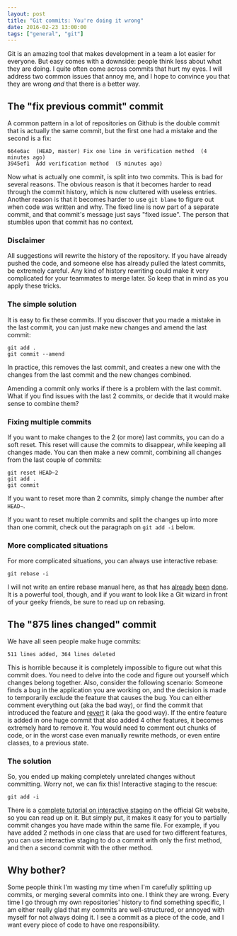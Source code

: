 ```yaml
---
layout: post
title: "Git commits: You're doing it wrong"
date: 2016-02-23 13:00:00
tags: ["general", "git"]
---
```


Git is an amazing tool that makes development in a team a lot easier for everyone. But easy comes with a downside: people think less about what they are doing. I quite often come across commits that hurt my eyes. I will address two common issues that annoy me, and I hope to convince you that they are wrong _and_ that there is a better way.

## The "fix previous commit" commit

A common pattern in a lot of repositories on Github is the double commit that is actually the same commit, but the first one had a mistake and the second is a fix:

```
664e6ac  (HEAD, master) Fix one line in verification method  (4 minutes ago)
3945ef1  Add verification method  (5 minutes ago)
```

Now what is actually one commit, is split into two commits. This is bad for several reasons. The obvious reason is that it becomes harder to read through the commit history, which is now cluttered with useless entries. Another reason is that it becomes harder to use `git blame` to figure out when code was written and why. The fixed line is now part of a separate commit, and that commit's message just says "fixed issue". The person that stumbles upon that commit has no context.

### Disclaimer

All suggestions will rewrite the history of the repository. If you have already pushed the code, and someone else has already pulled the latest commits, be extremely careful. Any kind of history rewriting could make it very complicated for your teammates to merge later. So keep that in mind as you apply these tricks.

### The simple solution

It is easy to fix these commits. If you discover that you made a mistake in the last commit, you can just make new changes and amend the last commit:

```
git add .
git commit --amend
```

In practice, this removes the last commit, and creates a new one with the changes from the last commit and the new changes combined.

Amending a commit only works if there is a problem with the last commit. What if you find issues with the last 2 commits, or decide that it would make sense to combine them?

### Fixing multiple commits

If you want to make changes to the 2 (or more) last commits, you can do a soft reset. This reset will cause the commits to disappear, while keeping all changes made. You can then make a new commit, combining all changes from the last couple of commits:

```
git reset HEAD~2
git add .
git commit
```

If you want to reset more than 2 commits, simply change the number after `HEAD~`.

If you want to reset multiple commits and split the changes up into more than one commit, check out the paragraph on `git add -i` below.

### More complicated situations

For more complicated situations, you can always use interactive rebase:

```
git rebase -i
```

I will not write an entire rebase manual here, as that has [already](https://git-scm.com/docs/git-rebase) [been](https://www.atlassian.com/git/tutorials/merging-vs-rebasing/) [done](http://nathanleclaire.com/blog/2014/09/14/dont-be-scared-of-git-rebase/). It is a powerful tool, though, and if you want to look like a Git wizard in front of your geeky friends, be sure to read up on rebasing.

## The "875 lines changed" commit

We have all seen people make huge commits:

```
511 lines added, 364 lines deleted
```

This is horrible because it is completely impossible to figure out what this commit does. You need to delve into the code and figure out yourself which changes belong together. Also, consider the following scenario: Someone finds a bug in the application you are working on, and the decision is made to temporarily exclude the feature that causes the bug. You can either comment everything out (aka the bad way), or find the commit that introduced the feature and [revert](https://git-scm.com/docs/git-revert) it (aka the good way). If the entire feature is added in one huge commit that also added 4 other features, it becomes extremely hard to remove it. You would need to comment out chunks of code, or in the worst case even manually rewrite methods, or even entire classes, to a previous state.

### The solution

So, you ended up making completely unrelated changes without committing. Worry not, we can fix this! Interactive staging to the rescue:

```
git add -i
```

There is a [complete tutorial on interactive staging](https://git-scm.com/book/en/v2/Git-Tools-Interactive-Staging) on the official Git website, so you can read up on it. But simply put, it makes it easy for you to partially commit changes you have made within the same file. For example, if you have added 2 methods in one class that are used for two different features, you can use interactive staging to do a commit with only the first method, and then a second commit with the other method.

## Why bother?

Some people think I'm wasting my time when I'm carefully splitting up commits, or merging several commits into one. I think they are wrong. Every time I go through my own repositories' history to find something specific, I am either really glad that my commits are well-structured, or annoyed with myself for not always doing it. I see a commit as a piece of the code, and I want every piece of code to have one responsibility.
